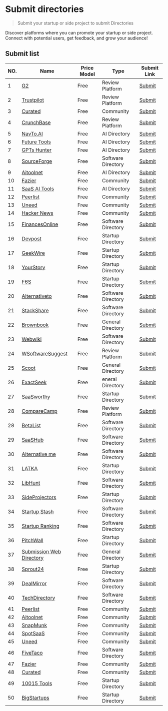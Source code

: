 # Submit directories

> Submit your startup or side project to submit Directories

Discover platforms where you can promote your startup or side project. Connect with potential users, get feedback, and grow your audience!
## Submit list
| NO.  | Name                                                                                                                    | Price Model | Type      | Submit Link                                                                                                   |
| ---- | ----------------------------------------------------------------------------------------------------------------------- | ----------- | --------- | ------------------------------------------------------------------------------------------------------------- |
| 1 | [G2](https://www.g2.com/)    | Free  | Review Platform | [Submit](https://www.g2.com/)  |
| 2 | [Trustpilot](https://www.trustpilot.com/)    | Free  | Review Platform | [Submit](https://www.trustpilot.com/writeareview)  |
| 3 | [Curated](https://www.curated.design/)    | Free  | Community | [Submit](https://www.curated.design/)  |
| 4 | [CrunchBase](https://www.crunchbase.com/)    | Free  | Review Platform | [Submit](https://www.crunchbase.com/add-new)  |
| 5 | [NavTo.AI](https://www.navto.ai/)    | Free  | AI Directory | [Submit](https://www.navto.ai/submit)  |
| 6 | [Future Tools](https://www.futuretools.io/)    | Free  | AI Directory | [Submit](https://www.futuretools.io/submit-a-tool)  |
| 7 | [GPTs Hunter](https://www.gptshunter.com/)    | Free  | AI Directory | [Submit](https://www.gptshunter.com/submit-gpt)  |
| 8 | [SourceForge](https://sourceforge.net/)    | Free  | Software Directory | [Submit](https://sourceforge.net/p/add_project)  |
| 9 | [Aitoolnet](https://www.aitoolnet.com/)    | Free  | AI Directory | [Submit](https://www.aitoolnet.com/submit/)  |
| 10 | [Fazier](https://fazier.com/)    | Free  | Community | [Submit](https://fazier.com/launch)  |
| 11 | [SaaS AI Tools](https://saasaitools.com/)    | Free  | AI Directory | [Submit](https://saasaitools.com/select-listing-type/)  |
| 12 | [Peerlist](https://peerlist.io/)    | Free  | Community | [Submit](https://peerlist.io/scroll)  |
| 13 | [Uneed](https://www.uneed.best/)    | Free  | Community | [Submit](https://www.uneed.best/submit-a-tool)  |
| 14 | [Hacker News](https://news.ycombinator.com/)    | Free  | Community | [Submit](https://news.ycombinator.com/submit)  |
| 15 | [FinancesOnline](https://financesonline.com/)    | Free  | Software Directory | [Submit](https://financesonline.com/add-product/)  |
| 16 | [Devpost](https://devpost.com/software)    | Free  | Startup Directory | [Submit](https://devpost.com/software/new?flow%5Bname%5D=add_software&ref_feature=built-with&ref_medium=button)  |
| 17 | [GeekWire](https://www.geekwire.com/startup-list/)    | Free  | Startup Directory | [Submit](https://www.geekwire.com/submit-startup/)  |
| 18 | [YourStory](https://yourstory.com/)    | Free  | Startup Directory | [Submit](https://eu.frms.link/g4juley/)  |
| 19 | [F6S](https://www.f6s.com/)    | Free  | Startup Directory  | [Submit](https://www.f6s.com/add-product-or-service)  |
| 20 | [Alternativeto](https://alternativeto.net/)    | Free  | Software Directory  | [Submit](https://alternativeto.net/manage-item/)  |
| 21 | [StackShare](https://stackshare.io/feed)    | Free  | Software Directory  | [Submit](https://stackshare.io/submit)  |
| 22 | [Brownbook](https://www.brownbook.net/)    | Free  | General Directory  | [Submit](https://www.brownbook.net/add-business/)  |
| 23 | [Webwiki](https://www.webwiki.com/)    | Free  | Software Directory  | [Submit](https://www.webwiki.com/info/add-website.html)  |
| 24 | [WSoftwareSuggest](https://www.softwaresuggest.com/)    | Free  | Review Platform  | [Submit](https://www.softwaresuggest.com/vendors)  |
| 25 | [Scoot](https://www.scoot.co.uk/)    | Free  | General Directory  | [Submit](https://www.scoot.co.uk/add-listing)  |
| 26 | [ExactSeek](https://www.exactseek.com/)    | Free  | eneral Directory  | [Submit](https://www.exactseek.com/add.html)  |
| 27 | [SaaSworthy](https://www.saasworthy.com/)    | Free  | Startup Directory  | [Submit](https://www.saasworthy.com/offerings)  |
| 28 | [CompareCamp](https://comparecamp.com/)    | Free  | Review Platform  | [Submit](https://comparecamp.com/request-a-review/)  |
| 28 | [BetaList](https://betalist.com/)    | Free  | Software Directory  | [Submit](https://betalist.com/submissions/new)  |
| 29 | [SaaSHub](https://www.saashub.com/)    | Free  | Software Directory  | [Submit](https://www.saashub.com/services/submit/)  |
| 30 | [Alternative me](https://alternative.me/)    | Free  | Software Directory  | [Submit](https://alternative.me/how-to/submit-software/)  |
| 31 | [LATKA](https://getlatka.com/)    | Free  | Startup Directory  | [Submit](https://getlatka.com/add)  |
| 32 | [LibHunt](https://www.libhunt.com/)    | Free  | Software Directory  | [Submit](https://www.libhunt.com/repo/submit)  |
| 33 | [SideProjectors](https://www.sideprojectors.com/#/)    | Free  | Startup Directory  | [Submit](https://www.sideprojectors.com/submit/50415)  |
| 34 | [Startup Stash](https://startupstash.com/)    | Free  | Software Directory  | [Submit](https://startupstash.com/add-listing/)  |
| 35 | [Startup Ranking](https://www.startupranking.com/)    | Free  | Software Directory  | [Submit](https://www.startupranking.com/startup/create/url-validation)  |
| 36 | [PitchWall](https://pitchwall.co/)    | Free  | Startup Directory  | [Submit](https://pitchwall.co/product/submit)  |
| 37 | [Submission Web Directory](https://www.submissionwebdirectory.com/)    | Free  | General Directory  | [Submit](https://www.submissionwebdirectory.com/submit.php)  |
| 38 | [Sprout24](https://sprout24.com/hub/directory/)    | Free  | Startup Directory  | [Submit](https://sprout24.com/submit/)  |
| 39 | [DealMirror](https://dealmirror.com/)    | Free  | Software Directory  | [Submit](https://dealmirror.com/product-deal-request/)  |
| 40 | [TechDirectory](https://www.techdirectory.io/)    | Free  | Software Directory  | [Submit](https://www.techdirectory.io/get-listed)  |
| 41 | [Peerlist](https://peerlist.io/)    | Free  | Community  | [Submit](https://peerlist.io/scroll)  |
| 42 | [Aitoolnet](https://www.aitoolnet.com/)    | Free  | Community  | [Submit](https://aitoolnet.com/submit)  |
| 43 | [SnapMunk](https://startups.snapmunk.com/)    | Free  | Community  | [Submit](https://startups.snapmunk.com/join)  |
| 44 | [SpotSaaS](https://www.spotsaas.com/)    | Free  | Community  | [Submit](https://www.spotsaas.com/get-listed)  |
| 45 | [Uneed](https://www.uneed.best/)    | Free  | Community  | [Submit](https://www.uneed.best/submit-a-tool)  |
| 46 | [FiveTaco](https://fivetaco.com/)    | Free  | Software Directory  | [Submit](https://fivetaco.com/submit)  |
| 47 | [Fazier](https://fazier.com/)    | Free  | Community  | [Submit](https://fazier.com/launch)  |
| 48 | [Curated](https://www.curated.design/)    | Free  | Community  | [Submit](https://www.curated.design/)  |
| 49 | [10015 Tools](https://10015.io/)    | Free  | Startup Directory  | [Submit](https://10015.io/product-finder/submit)  |
| 50 | [BigStartups](https://bigstartups.co/)    | Free  | Startup Directory  | [Submit](https://bigstartups.co/project/add)  |
